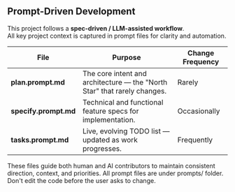 ## Prompt-Driven Development

This project follows a **spec-driven / LLM-assisted workflow**.  
All key project context is captured in prompt files for clarity and automation.

| File | Purpose | Change Frequency |
|------|----------|------------------|
| **plan.prompt.md** | The core intent and architecture — the "North Star" that rarely changes. | Rarely |
| **specify.prompt.md** | Technical and functional feature specs for implementation. | Occasionally |
| **tasks.prompt.md** | Live, evolving TODO list — updated as work progresses. | Frequently |

These files guide both human and AI contributors to maintain consistent direction, context, and priorities.
All prompt files are under prompts/ folder.
Don't edit the code before the user asks to change.
